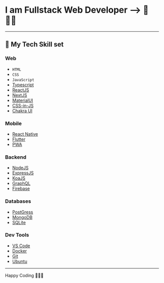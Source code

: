 # I am Fullstack Web Developer -->  🚀👨‍💻


---
## 🔧 My Tech Skill set

### Web

- `HTML`
- `CSS`
- `JavaScript`
- [Typescript](https://www.typescriptlang.org/)
- [ReactJS](https://reactjs.org)
- [NextJS](https://nextjs.org)
- [MaterialUI](https://mui.com)
- [CSS-in-JS](https://cssinjs.org/)
- [Chakra UI](https://chakra-ui.com/)

### Mobile

- [React Native](https://reacjs.org)
- [Flutter](https://flutter.dev/)
- [PWA](https://web.dev/progressive-web-apps/)

### Backend

- [NodeJS](https://nodejs.org/en/about/)
- [ExpressJS](https://expressjs.org)
- [KoaJS](https://koajs.com/)
- [GraphQL](https://graphql.org/)
- [Firebase](https://firebase.google.com/)

### Databases

- [PostGress](https://www.postgresql.org/)
- [MongoDB](https://www.mongodb.com/)
- [SQLite](https://www.sqlite.org/index.html)

### Dev Tools

- [VS Code](https://code.visualstudio.com/)
- [Docker](https://www.docker.com/)
- [Git](https://git-scm.com/)
- [Ubuntu](https://www.ubuntu.com/)




---

Happy Coding 👨🏾‍💻
